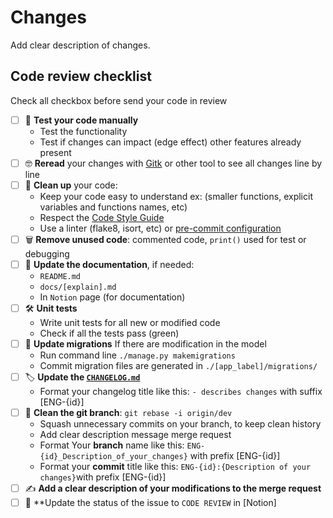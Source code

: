 # Changes

Add clear description of changes.

## Code review checklist

Check all checkbox before send your code in review

- [ ] 🧪 **Test your code manually**
  - Test the functionality
  - Test if changes can impact (edge effect) other features already present
- [ ] 🤓 **Reread** your changes with [Gitk](https://www.atlassian.com/git/tutorials/gitk) or other tool to see all changes line by line
- [ ] 🧼 **Clean up** your code:
  - Keep your code easy to understand ex: (smaller functions, explicit variables and functions names, etc)
  - Respect the [Code Style Guide](https://github.com/compressorx/compressorx-backend/blob/1fd7800e1a7044080d11243a671f91a6d99c528e/docs/codestyle.md)
  - Use a linter (flake8, isort, etc) or [pre-commit configuration](https://github.com/compressorx/compressorx-backend/blob/7f309a22b3283e0ce5ea96418e659af795864864/.pre-commit-config-ci.yaml)
- [ ] 🗑 **Remove unused code**: commented code, `print()` used for test or debugging
- [ ] 📑 **Update the documentation**, if needed:
  - `README.md`
  - `docs/[explain].md`
  - In `Notion` page (for documentation)
- [ ] 🛠 **Unit tests**
  - Write unit tests for all new or modified code
  - Check if all the tests pass (green)
- [ ] 💾 **Update migrations** If there are modification in the model
  - Run command line `./manage.py makemigrations`
  - Commit migration files are generated in `./[app_label]/migrations/`
- [ ] 🏷 **Update the [`CHANGELOG.md`](https://semver.org)**
  - Format your changelog title like this: `- describes changes` with suffix [ENG-{id}]
- [ ] 🌴 **Clean the git branch**: `git rebase -i origin/dev`
  - Squash unnecessary commits on your branch, to keep clean history
  - Add clear description message merge request
  - Format Your **branch** name like this: `ENG-{id}_Description_of_your_changes}` with prefix [ENG-{id}]
  - Format your **commit** title like this: `ENG-{id}:{Description of your changes}`with prefix [ENG-{id}]
- [ ] ✍️ **Add a clear description of your modifications to the merge request**
- [ ] 🔄 **Update the status of the issue to `CODE REVIEW` in [Notion]
